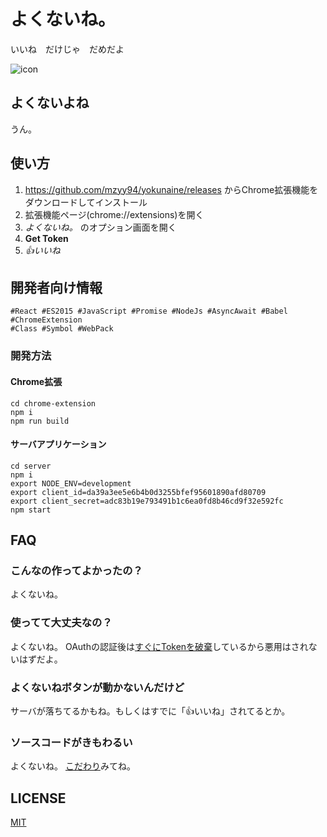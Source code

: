 # よくないね。

いいね　だけじゃ　だめだよ

![icon](docs/icon.png)

## よくないよね

うん。

## 使い方

1. https://github.com/mzyy94/yokunaine/releases からChrome拡張機能をダウンロードしてインストール
2. 拡張機能ページ(chrome://extensions)を開く
3. *よくないね。* のオプション画面を開く
4. **Get Token**
5. _👍いいね_

## 開発者向け情報

    #React #ES2015 #JavaScript #Promise #NodeJs #AsyncAwait #Babel #ChromeExtension
    #Class #Symbol #WebPack

### 開発方法

#### Chrome拡張

```
cd chrome-extension
npm i
npm run build
```

#### サーバアプリケーション

```
cd server
npm i
export NODE_ENV=development
export client_id=da39a3ee5e6b4b0d3255bfef95601890afd80709
export client_secret=adc83b19e793491b1c6ea0fd8b46cd9f32e592fc
npm start
```

## FAQ

### こんなの作ってよかったの？

よくないね。

### 使ってて大丈夫なの？

よくないね。
OAuthの認証後は[すぐにTokenを破棄](https://github.com/mzyy94/yokunaine/blob/master/server/index.js#L58-L61)しているから悪用はされないはずだよ。

### よくないねボタンが動かないんだけど

サーバが落ちてるかもね。もしくはすでに「👍いいね」されてるとか。

### ソースコードがきもわるい

よくないね。
[こだわり](server/.eslintrc.json)みてね。
## LICENSE

[MIT](LICENSE)
